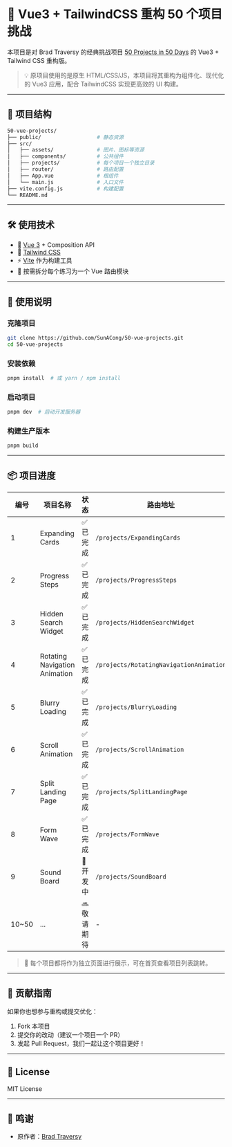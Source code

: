 # 🚀 Vue3 + TailwindCSS 重构 50 个项目挑战

本项目是对 Brad Traversy 的经典挑战项目 [50 Projects in 50 Days](https://github.com/bradtraversy/50projects50days.git) 的 Vue3 + Tailwind CSS 重构版。

> 💡 原项目使用的是原生 HTML/CSS/JS，本项目将其重构为组件化、现代化的 Vue3 应用，配合 TailwindCSS 实现更高效的 UI 构建。

---

## 📁 项目结构

```bash
50-vue-projects/
├── public/                  # 静态资源
├── src/
│   ├── assets/              # 图片、图标等资源
│   ├── components/          # 公共组件
│   ├── projects/            # 每个项目一个独立目录
│   ├── router/              # 路由配置
│   ├── App.vue              # 根组件
│   └── main.js              # 入口文件
├── vite.config.js           # 构建配置
└── README.md
```

---

## 🛠️ 使用技术

- 💚 [Vue 3](https://vuejs.org/) + Composition API
- 💨 [Tailwind CSS](https://tailwindcss.com/)
- ⚡ [Vite](https://vitejs.dev/) 作为构建工具
- 🧩 按需拆分每个练习为一个 Vue 路由模块

---

## 🚦 使用说明

### 克隆项目

```bash
git clone https://github.com/SunACong/50-vue-projects.git
cd 50-vue-projects
```

### 安装依赖

```bash
pnpm install  # 或 yarn / npm install
```

### 启动项目

```bash
pnpm dev  # 启动开发服务器
```

### 构建生产版本

```bash
pnpm build
```

---

## 📦 项目进度

| 编号   | 项目名称                      | 状态        | 路由地址                                |
| ------ | ----------------------------- | ----------- | --------------------------------------- |
| 1      | Expanding Cards               | ✅ 已完成   | `/projects/ExpandingCards`              |
| 2      | Progress Steps                | ✅ 已完成   | `/projects/ProgressSteps`               |
| 3      | Hidden Search Widget          | ✅ 已完成   | `/projects/HiddenSearchWidget`          |
| 4      | Rotating Navigation Animation | ✅ 已完成   | `/projects/RotatingNavigationAnimation` |
| 5      | Blurry Loading                | ✅ 已完成   | `/projects/BlurryLoading`               |
| 6      | Scroll Animation              | ✅ 已完成   | `/projects/ScrollAnimation`             |
| 7      | Split Landing Page            | ✅ 已完成   | `/projects/SplitLandingPage`            |
| 8      | Form Wave                     | ✅ 已完成   | `/projects/FormWave`                    |
| 9      | Sound Board                   | 🚧 开发中   | `/projects/SoundBoard`                  |
| 10\~50 | ...                           | 🔜 敬请期待 | -                                       |

> 🧱 每个项目都将作为独立页面进行展示，可在首页查看项目列表跳转。

---

## 📢 贡献指南

如果你也想参与重构或提交优化：

1. Fork 本项目
2. 提交你的改动（建议一个项目一个 PR）
3. 发起 Pull Request，我们一起让这个项目更好！

---

## 📜 License

MIT License

---

## 🙌 鸣谢

- 原作者：[Brad Traversy](https://github.com/bradtraversy)
